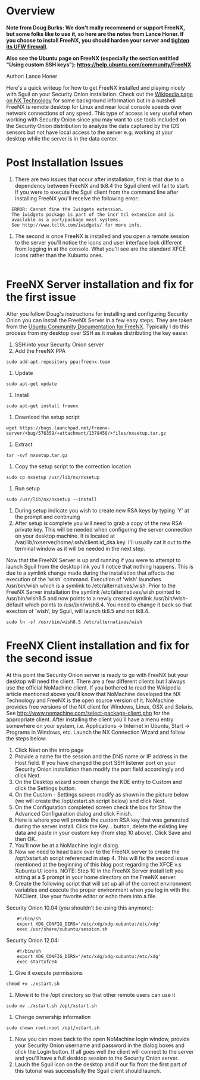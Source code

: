 # Overview #

**Note from Doug Burks: We don't really recommend or support FreeNX, but some folks like to use it, so here are the notes from Lance Honer.  If you choose to install FreeNX, you should harden your server and [tighten its UFW firewall](Firewall).**

**Also see the Ubuntu page on FreeNX (especially the section entitled "Using custom SSH keys"):
https://help.ubuntu.com/community/FreeNX**

Author:  Lance Honer

Here's a quick writeup for how to get FreeNX installed and playing nicely with Sguil on your Security Onion installation. Check out the [Wikipedia page on NX Technology](http://en.wikipedia.org/wiki/NX_technology) for some background information but in a nutshell FreeNX is remote desktop for Linux and near local console speeds over network connections of any speed. This type of access is very useful when working with Security Onion since you may want to use tools included on the Security Onion distribution to analyze the data captured by the IDS sensors but not have local access to the server e.g. working at your desktop while the server is in the data center.

# Post Installation Issues #

  1. There are two issues that occur after installation, first is that due to a dependency between FreeNX and tk8.4 the Sguil client will fail to start. If you were to execute the Sguil client from the command line after installing FreeNX you'll receive the following error:
```
  ERROR: Cannot fine the Iwidgets extension.
  The iwidgets package is part of the incr tcl extension and is
  available as a port/package most systems.
  See http://www.tcltk.com/iwidgets/ for more info.
```
  1. The second is once FreeNX is installed and you open a remote session to the server you'll notice the icons and user interface look different from logging in at the console. What you'll see are the standard XFCE icons rather than the Xubuntu ones.
![![](images/freenx/thumbs/thumb_XFCE.png)](images/freenx/XFCE.png)

![![](images/freenx/thumbs/thumb_Xubuntu.png)](images/freenx/Xubuntu.png)

# FreeNX Server installation and fix for the first issue #

After you follow Doug's instructions for installing and configuring Security Onion you can install the FreeNX Server in a few easy steps. They are taken from the [Ubuntu Community Documentation for FreeNX](https://help.ubuntu.com/community/FreeNX). Typically I do this process from my desktop over SSH as it makes distributing the key easier.

  1. SSH into your Security Onion server
  1. Add the FreeNX PPA
```
sudo add-apt-repository ppa:freenx-team
```
  1. Update
```
sudo apt-get update
```
  1. Install
```
sudo apt-get install freenx
```
  1. Download the setup script
```
wget https://bugs.launchpad.net/freenx-server/+bug/576359/+attachment/1378450/+files/nxsetup.tar.gz
```
  1. Extract
```
tar -xvf nxsetup.tar.gz
```
  1. Copy the setup script to the correction location
```
sudo cp nxsetup /usr/lib/nx/nxsetup
```
  1. Run setup
```
sudo /usr/lib/nx/nxsetup --install
```
  1. During setup indicate you wish to create new RSA keys by typing 'Y' at the prompt and continuing
  1. After setup is complete you will need to grab a copy of the new RSA private key. This will be needed when configuring the server connection on your desktop machine. It is located at /var/lib/nxserver/home/.ssh/client.id\_dsa.key. I'll usually cat it out to the terminal window as it will be needed in the next step.

Now that the FreeNX Server is up and running if you were to attempt to launch Sguil from the desktop link you'll notice that nothing happens. This is due to a symlink change made during the installation that affects the execution of the 'wish' command. Execution of 'wish' launches /usr/bin/wish which is a symlink to /etc/alternatives/wish. Prior to the FreeNX Server installation the symlink /etc/alternatives/wish pointed to /usr/bin/wish8.5 and now points to a newly created symlink /usr/bin/wish-default which points to /usr/bin/wish8.4. You need to change it back so that exection of 'wish', by Sguil, will launch tk8.5 and not tk8.4.

```
sudo ln -sf /usr/bin/wish8.5 /etc/alternatives/wish
```

# FreeNX Client installation and fix for the second issue #
At this point the Security Onion server is ready to go with FreeNX but your desktop will need the client. There are a few different clients but I always use the official NoMachine client. If you bothered to read the Wikipedia article mentioned above you'll know that NoMachine developed the NX Technology and FreeNX is the open source version of it. NoMachine provides free versions of the NX client for Windows, Linux, OSX and Solaris. See http://www.nomachine.com/select-package-client.php for the appropriate client. After installing the client you'll have a menu entry somewhere on your system, i.e. Applications -> Internet in Ubuntu, Start -> Programs in Windows, etc. Launch the NX Connection Wizard and follow the steps below:

  1. Click Next on the intro page
  1. Provide a name for the session and the DNS name or IP address in the Host field. If you have changed the port SSH listener port on your Security Onion installation then modify the port field accordingly and click Next.
  1. On the Desktop wizard screen change the KDE entry to Custom and click the Settings button.
![![](images/freenx/thumbs/thumb_NXClient01.png)](images/freenx/NXClient01.png)
  1. On the Custom - Settings screen modify as shown in the picture below (we will create the /opt/xstart.sh script below) and click Next.
![![](images/freenx/thumbs/thumb_NXClient02.png)](images/freenx/NXClient02.png)
  1. On the Configuration completed screen check the box for Show the Advanced Configuration dialog and click Finish.
  1. Here is where you will provide the custom RSA key that was generated during the server install. Click the Key… button, delete the existing key data and paste in your custom key (from step 10 above). Click Save and then OK.
  1. You'll now be at a NoMachine login dialog.
  1. Now we need to head back over to the FreeNX server to create the /opt/xstart.sh script referenced in step 4. This will fix the second issue mentioned at the beginning of this blog post regarding the XFCE v.s Xubuntu UI icons. NOTE: Step 10 in the FreeNX Server install left you sitting at a $ prompt in your home directory on the FreeNX server.
  1. Create the following script that will set up all of the correct environment variables and execute the proper environment when you log in with the NXClient. Use your favorite editor or echo them into a file.

Security Onion 10.04 (you shouldn't be using this anymore):
```
    #!/bin/sh
    export XDG_CONFIG_DIRS='/etc/xdg/xdg-xubuntu:/etc/xdg'
    exec /usr/share/xubuntu/session.sh
```

Security Onion 12.04:
```
    #!/bin/sh
    export XDG_CONFIG_DIRS='/etc/xdg/xdg-xubuntu:/etc/xdg'
    exec startxfce4
```

  1. Give it execute permissions
```
chmod +x ./xstart.sh
```
  1. Move it to the /opt directory so that other remote users can use it
```
sudo mv ./xstart.sh /opt/xstart.sh
```
  1. Change ownership information
```
sudo chown root:root /opt/xstart.sh
```
  1. Now you can move back to the open NoMachine login window, provide your Security Onion username and password in the dialog boxes and click the Login button. If all goes well the client will connect to the server and you'll have a full desktop session to the Security Onion server.
  1. Lauch the Sguil icon on the desktop and if our fix from the first part of this tutorial was successfully the Sguil client should launch.
![![](images/freenx/thumbs/thumb_Done.png)](images/freenx/Done.png)
